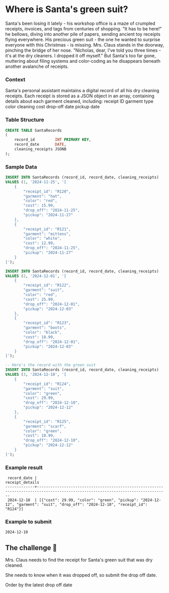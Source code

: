 # Where is Santa's green suit?

Santa's been losing it lately - his workshop office is a maze of crumpled receipts, invoices, and tags from centuries of
shopping. "It has to be here!" he bellows, diving into another pile of papers, sending ancient toy receipts flying
everywhere. His precious green suit - the one he wanted to surprise everyone with this Christmas - is missing. Mrs.
Claus stands in the doorway, pinching the bridge of her nose. "Nicholas, dear, I've told you three times - it's at the
dry cleaners. I dropped it off myself." But Santa's too far gone, muttering about filing systems and color-coding as he
disappears beneath another avalanche of receipts.

### Context

Santa's personal assistant maintains a digital record of all his dry cleaning receipts. Each receipt is stored as a JSON
object in an array, containing details about each garment cleaned, including: receipt ID garment type color cleaning
cost drop-off date pickup date

### Table Structure

```sql
CREATE TABLE SantaRecords
(
    record_id         INT PRIMARY KEY,
    record_date       DATE,
    cleaning_receipts JSONB
);
```

### Sample Data

```sql
INSERT INTO SantaRecords (record_id, record_date, cleaning_receipts)
VALUES (1, '2024-11-25', '[
    {
        "receipt_id": "R120",
        "garment": "hat",
        "color": "red",
        "cost": 15.99,
        "drop_off": "2024-11-25",
        "pickup": "2024-11-27"
    },
    {
        "receipt_id": "R121",
        "garment": "mittens",
        "color": "white",
        "cost": 12.99,
        "drop_off": "2024-11-25",
        "pickup": "2024-11-27"
    }
]');
```

```sql
INSERT INTO SantaRecords (record_id, record_date, cleaning_receipts)
VALUES (2, '2024-12-01', '[
    {
        "receipt_id": "R122",
        "garment": "suit",
        "color": "red",
        "cost": 25.99,
        "drop_off": "2024-12-01",
        "pickup": "2024-12-03"
    },
    {
        "receipt_id": "R123",
        "garment": "boots",
        "color": "black",
        "cost": 18.99,
        "drop_off": "2024-12-01",
        "pickup": "2024-12-03"
    }
]');
```

```sql
-- Here's the record with the green suit
INSERT INTO SantaRecords (record_id, record_date, cleaning_receipts)
VALUES (3, '2024-12-10', '[
    {
        "receipt_id": "R124",
        "garment": "suit",
        "color": "green",
        "cost": 29.99,
        "drop_off": "2024-12-10",
        "pickup": "2024-12-12"
    },
    {
        "receipt_id": "R125",
        "garment": "scarf",
        "color": "green",
        "cost": 10.99,
        "drop_off": "2024-12-10",
        "pickup": "2024-12-12"
    }
]');
```

### Example result

```
 record_date |                                                        receipt_details                                                         
-------------+--------------------------------------------------------------------------------------------------------------------------------
 2024-12-10  | [{"cost": 29.99, "color": "green", "pickup": "2024-12-12", "garment": "suit", "drop_off": "2024-12-10", "receipt_id": "R124"}]
```

### Example to submit

```
2024-12-10
```

## The challenge 🎁

Mrs. Claus needs to find the receipt for Santa's green suit that was dry cleaned.

She needs to know when it was dropped off, so submit the drop off date.

Order by the latest drop off date 